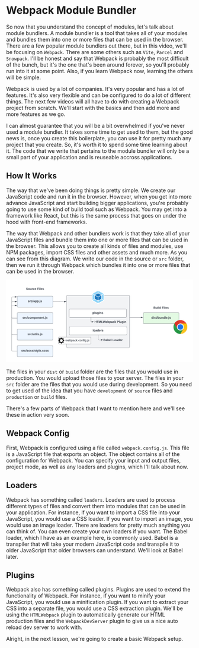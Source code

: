 # Webpack Module Bundler

So now that you understand the concept of modules, let's talk about module bundlers. A module bundler is a tool that takes all of your modules and bundles them into one or more files that can be used in the browser. There are a few popular module bundlers out there, but in this video, we'll be focusing on `Webpack`. There are some others such as `Vite`, `Parcel` and `Snowpack`. I'll be honest and say that Webpack is probably the most difficult of the bunch, but it's the one that's been around forever, so you'll probably run into it at some point. Also, if you learn Webpack now, learning the others will be simple.

Webpack is used by a lot of companies. It's very popular and has a lot of features. It's also very flexible and can be configured to do a lot of different things. The next few videos will all have to do with creating a Webpack project from scratch. We'll start with the basics and then add more and more features as we go.

I can almost guarantee that you will be a bit overwhelmed if you've never used a module bundler. It takes some time to get used to them, but the good news is, once you create this boilerplate, you can use it for pretty much any project that you create. So, it's worth it to spend some time learning about it. The code that we write that pertains to the module bundler will only be a small part of your application and is reuseable accross applications.

## How It Works

The way that we've been doing things is pretty simple. We create our JavaScript code and run it in the browser. However, when you get into more advance JavaScript and start building bigger applications, you're probably going to use some kind of build tool such as Webpack. You may get into a framework like React, but this is the same process that goes on under the hood with front-end frameworks.

The way that Webpack and other bundlers work is that they take all of your JavaScript files and bundle them into one or more files that can be used in the browser. This allows you to create all kinds of files and modules, use NPM packages, import CSS files and other assets and much more. As you can see from this diagram. We write our code in the source or `src` folder, then we run it through Webpack which bundles it into one or more files that can be used in the browser.

<img src="images/webpack.png" width="600">

The files in your `dist` or `build` folder are the files that you would use in production. You would upload those files to your server. The files in your `src` folder are the files that you would use during development. So you need to get used of the idea that you have `development` or `source` files and `production` or `build` files.

There's a few parts of Webpack that I want to mention here and we'll see these in action very soon.

## Webpack Config

First, Webpack is configured using a file called `webpack.config.js`. This file is a JavaScript file that exports an object. The object contains all of the configuration for Webpack. You can specify your input and output files, project mode, as well as any loaders and plugins, which I'll talk about now.

## Loaders

Webpack has something called `loaders`. Loaders are used to process different types of files and convert them into modules that can be used in your application. For instance, if you want to import a CSS file into your JavaScript, you would use a CSS loader. If you want to import an image, you would use an image loader. There are loaders for pretty much anything you can think of. You can even create your own loaders if you want. The Babel loader, which I have as an example here, is commonly used. Babel is a transpiler that will take your modern JavaScript code and transpile it to older JavaScript that older browsers can understand. We'll look at Babel later.

## Plugins

Webpack also has something called plugins. Plugins are used to extend the functionality of Webpack. For instance, if you want to minify your JavaScript, you would use a minification plugin. If you want to extract your CSS into a separate file, you would use a CSS extraction plugin. We'll be using the `HTMLWebpack` plugin to automatically generate our HTML production files and the `WebpackDevServer` plugin to give us a nice auto reload dev server to work with.

Alright, in the next lesson, we're going to create a basic Webpack setup.



